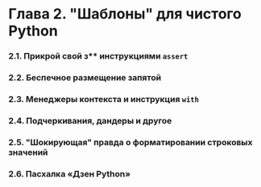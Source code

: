 # Глава 2. "Шаблоны" для чистого Python

### 2.1. Прикрой свой з** инструкциями `assert`
### 2.2. Беспечное размещение запятой
### 2.3. Менеджеры контекста и инструкция `with`
### 2.4. Подчеркивания, дандеры и другое
### 2.5. "Шокирующая" правда о форматировании строковых значений
### 2.6. Пасхалка «Дзен Python»
